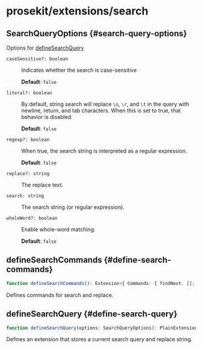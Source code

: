 # prosekit/extensions/search

## SearchQueryOptions {#search-query-options}

Options for [defineSearchQuery](search.md#define-search-query)

<dl>

<dt>

`caseSensitive?: boolean`

</dt>

<dd>

Indicates whether the search is case-sensitive

**Default**: `false`

</dd>

<dt>

`literal?: boolean`

</dt>

<dd>

By default, string search will replace `\n`, `\r`, and `\t` in the query
with newline, return, and tab characters. When this is set to true, that
behavior is disabled.

**Default**: `false`

</dd>

<dt>

`regexp?: boolean`

</dt>

<dd>

When true, the search string is interpreted as a regular expression.

**Default**: `false`

</dd>

<dt>

`replace?: string`

</dt>

<dd>

The replace text.

</dd>

<dt>

`search: string`

</dt>

<dd>

The search string (or regular expression).

</dd>

<dt>

`wholeWord?: boolean`

</dt>

<dd>

Enable whole-word matching.

**Default**: `false`

</dd>

</dl>

## defineSearchCommands {#define-search-commands}

```ts
function defineSearchCommands(): Extension<{ Commands: { findNext: []; findNextNoWrap: []; findPrev: []; findPrevNoWrap: []; replaceAll: []; replaceCurrent: []; replaceNext: []; replaceNextNoWrap: [] } }>
```

Defines commands for search and replace.

## defineSearchQuery {#define-search-query}

```ts
function defineSearchQuery(options: SearchQueryOptions): PlainExtension
```

Defines an extension that stores a current search query and replace string.
